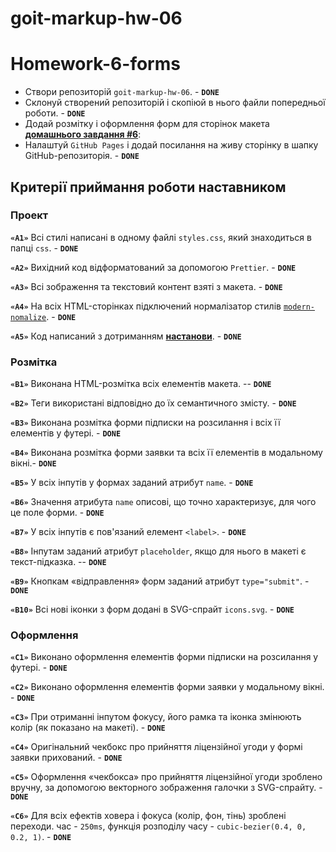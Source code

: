 # goit-markup-hw-06

# Homework-6-forms

- Cтвори репозиторій `goit-markup-hw-06`. - **`DONE`**
- Склонуй створений репозиторій і скопіюй в нього файли попередньої роботи. - **`DONE`**
- Додай розмітку і оформлення форм для сторінок макета
  [**домашнього завдання #6**](<https://www.figma.com/file/oTYBECAN79dXy19hzWObO4/Web-Studio-(Version-2.1)?node-id=1%3A1821>):
- Налаштуй `GitHub Pages` і додай посилання на живу сторінку в шапку GitHub-репозиторія. -
  **`DONE`**

## Критерії приймання роботи наставником

### Проект

**`«A1»`** Всі стилі написані в одному файлі `styles.css`, який знаходиться в папці `css`. -
**`DONE`**

**`«A2»`** Вихідний код відформатований за допомогою `Prettier`. - **`DONE`**

**`«A3»`** Всі зображення та текстовий контент взяті з макета. - **`DONE`**

**`«A4»`** На всіх HTML-сторінках підключений нормалізатор стилів
[`modern-nomalize`](https://github.com/sindresorhus/modern-normalize). - **`DONE`**

**`«A5»`** Код написаний з дотриманням [**настанови**](https://codeguide.co/). - **`DONE`**

### Розмітка

**`«B1»`** Виконана HTML-розмітка всіх елементів макета. -- **`DONE`**

**`«B2»`** Теги використані відповідно до їх семантичного змісту. - **`DONE`**

**`«B3»`** Виконана розмітка форми підписки на розсилання і всіх її елементів у футері. - **`DONE`**

**`«B4»`** Виконана розмітка форми заявки та всіх її елементів в модальному вікні.- **`DONE`**

**`«B5»`** У всіх інпутів у формах заданий атрибут `name`. - **`DONE`**

**`«B6»`** Значення атрибута `name` описові, що точно характеризує, для чого це поле форми. -
**`DONE`**

**`«B7»`** У всіх інпутів є пов'язаний елемент `<label>`. - **`DONE`**

**`«B8»`** Інпутам заданий атрибут `placeholder`, якщо для нього в макеті є текст-підказка. --
**`DONE`**

**`«B9»`** Кнопкам «відправлення» форм заданий атрибут `type="submit"`. - **`DONE`**

**`«B10»`** Всі нові іконки з форм додані в SVG-спрайт `icons.svg`. - **`DONE`**

### Оформлення

**`«C1»`** Виконано оформлення елементів форми підписки на розсилання у футері. - **`DONE`**

**`«C2»`** Виконано оформлення елементів форми заявки у модальному вікні. - **`DONE`**

**`«C3»`** При отриманні інпутом фокусу, його рамка та іконка змінюють колір (як показано на
макеті). - **`DONE`**

**`«C4»`** Оригінальний чекбокс про прийняття ліцензійної угоди у формі заявки прихований. -
**`DONE`**

**`«C5»`** Оформлення «чекбокса» про прийняття ліцензійної угоди зроблено вручну, за допомогою
векторного зображення галочки з SVG-спрайту. - **`DONE`**

**`«C6»`** Для всіх ефектів ховера і фокуса (колір, фон, тінь) зроблені переходи. час - `250ms`,
функція розподілу часу - `cubic-bezier(0.4, 0, 0.2, 1)`. - **`DONE`**
